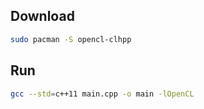 ## Download
```zsh
sudo pacman -S opencl-clhpp
```

## Run
```zsh
gcc --std=c++11 main.cpp -o main -lOpenCL
```